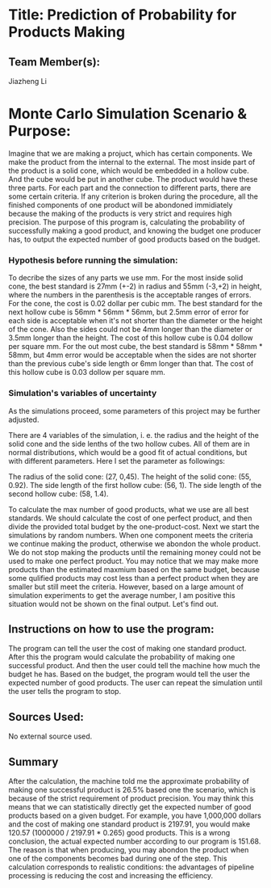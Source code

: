 # Title: Prediction of Probability for Products Making

## Team Member(s):
Jiazheng Li

# Monte Carlo Simulation Scenario & Purpose:
Imagine that we are making a projuct, which has certain components. We make the product from the internal to the external. The most inside part of the product is a solid cone, which would be embedded in a hollow cube. And the cube would be put in another cube. The product would have these three parts. For each part and the connection to different parts, there are some certain criteria. If any criterion is broken during the procedure, all the finished components of one product will be abondoned immidiately because the making of the products is very strict and requires high precision. The purpose of this program is, calculating the probability of successfully making a good product, and knowing the budget one producer has, to output the expected number of good products based on the budget.

### Hypothesis before running the simulation:
To decribe the sizes of any parts we use mm. For the most inside solid cone, the best standard is 27mm (+-2) in radius and 55mm (-3,+2) in height, where the numbers in the parenthesis is the acceptable ranges of errors. For the cone, the cost is 0.02 dollar per cubic mm. The best standard for the next hollow cube is 56mm * 56mm * 56mm, but 2.5mm error of error for each side is acceptable when it's not shorter than the diameter or the height of the cone. Also the sides could not be 4mm longer than the diameter or 3.5mm longer than the height. The cost of this hollow cube is 0.04 dollow per square mm. For the out most cube, the best standard is 58mm * 58mm * 58mm, but 4mm error would be acceptable when the sides are not shorter than the previous cube's side length or 6mm longer than that. The cost of this hollow cube is 0.03 dollow per square mm.

### Simulation's variables of uncertainty
As the simulations proceed, some parameters of this project may be further adjusted.

There are 4 variables of the simulation, i. e. the radius and the height of the solid cone and the side lenths of the two hollow cubes. All of them are in normal distributions, which would be a good fit of actual conditions, but with different parameters. Here I set the parameter as followings:

The radius of the solid cone: (27, 0,45).
The height of the solid cone: (55, 0.92).
The side length of the first hollow cube: (56, 1).
The side length of the second hollow cube: (58, 1.4).

To calculate the max number of good products, what we use are all best standards. We should calculate the cost of one perfect product, and then divide the provided total budget by the one-product-cost. Next we start the simulations by random numbers. When one component meets the criteria we continue making the product, otherwise we abondon the whole product. We do not stop making the products until the remaining money could not be used to make one perfect product. You may notice that we may make more products than the estimated maxmium based on the same budget, because some qulified products may cost less than a perfect product when they are smaller but still meet the criteria. However, based on a large amount of simulation experiments to get the average number, I am positive this situation would not be shown on the final output. Let's find out.

## Instructions on how to use the program:
The program can tell the user the cost of making one standard product. After this the program would calculate the probability of making one successful product. And then the user could tell the machine how much the budget he has. Based on the budget, the program would tell the user the expected number of good products. The user can repeat the simulation until the user tells the program to stop.

## Sources Used:
No external source used.

## Summary
After the calculation, the machine told me the approximate probability of making one successful product is 26.5% based one the scenario, which is because of the strict requirement of product precision. You may think this means that we can statistically directly get the expected number of good products based on a given budget. For example, you have 1,000,000 dollars and the cost of making one standard product is 2197.91, you would make 120.57 (1000000 / 2197.91 * 0.265) good products. This is a wrong conclusion, the actual expected number according to our program is 151.68. The reason is that when producing, you may abondon the product when one of the components becomes bad during one of the step. This calculation corresponds to realistic conditions: the advantages of pipeline processing is reducing the cost and increasing the efficiency.
